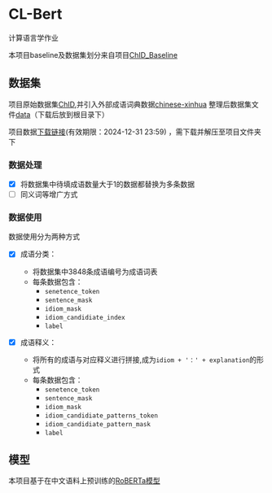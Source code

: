 # CL-Bert

计算语言学作业

本项目baseline及数据集划分来自项目[ChID_Baseline](https://github.com/Zce1112zslx/ChID_baseline)

## 数据集
项目原始数据集[ChID](https://github.com/chujiezheng/ChID-Dataset),并引入外部成语词典数据[chinese-xinhua](https://github.com/pwxcoo/chinese-xinhua/blob/master/data/idiom.json)
整理后数据集文件[data](https://disk.pku.edu.cn:443/link/950B5EA958E7DF572FCD3CE05CD80E05)（下载后放到根目录下）


项目数据[下载链接](https://disk.pku.edu.cn:443/link/EA423797D6BC5E8CBC322F17B7DC3471)(有效期限：2024-12-31 23:59)
，需下载并解压至项目文件夹下

### 数据处理
- [x] 将数据集中待填成语数量大于1的数据都替换为多条数据
- [ ] 同义词等增广方式

### 数据使用
数据使用分为两种方式
- [x] 成语分类：
  - 将数据集中3848条成语编号为成语词表
  - 每条数据包含：
    - `senetence_token`
    - `sentence_mask`
    - `idiom_mask`
    - `idiom_candidiate_index`
    - `label`

- [x] 成语释义： 
  - 将所有的成语与对应释义进行拼接,成为`idiom + '：' + explanation`的形式
  - 每条数据包含：
    - `senetence_token`
    - `sentence_mask`
    - `idiom_mask`
    - `idiom_candidiate_patterns_token`
    - `idiom_candidiate_pattern_mask`
    - `label`
  
## 模型
本项目基于在中文语料上预训练的[RoBERTa模型](https://github.com/ymcui/Chinese-BERT-wwm)
